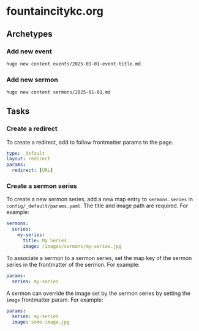 # fountaincitykc.org

## Archetypes

### Add new event

```bash
hugo new content events/2025-01-01-event-title.md
```

### Add new sermon

```bash
hugo new content sermons/2025-01-01.md
```

## Tasks

### Create a redirect

To create a redirect, add to follow frontmatter params to the page.

```yaml
type: _default
layout: redirect
params:
  redirect: [URL]
```

### Create a sermon series

To create a new sermon series, add a new map entry to `sermons.series` in `config/_default/params.yaml`. The title and image path are required. For example:

```yaml
sermons:
  series:
    my-series:
      title: My Series
      image: /images/sermons/my-series.jpg
```

To associate a sermon to a sermon series, set the map key of the sermon series in the frontmatter of the sermon. For example:

```yaml
params:
  series: my-series
```

A sermon can override the image set by the sermon series by setting the `image` frontmatter param. For example:

```yaml
params:
  series: my-series
  image: some-image.jpg
```
